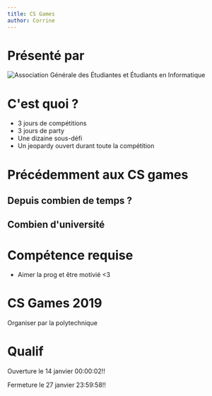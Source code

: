 ```yaml
---
title: CS Games 
author: Corrine
---
```


# Présenté par 

![Association Générale des Étudiantes et Étudiants en Informatique]()

# C'est quoi ?

+ 3 jours de compétitions 
+ 3 jours de party
+ Une dizaine sous-défi
+ Un jeopardy ouvert durant toute la compétition

# Précédemment aux CS games

## Depuis combien de temps ?
## Combien d'université

# Compétence requise

+ Aimer la prog et être motivié <3

# CS Games 2019

Organiser par la polytechnique

# Qualif

Ouverture le 14 janvier 00:00:02!!

Fermeture le 27 janvier 23:59:58!!

